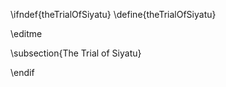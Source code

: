 \ifndef{theTrialOfSiyatu}
\define{theTrialOfSiyatu}

\editme

\subsection{The Trial of Siyatu}

\endif
